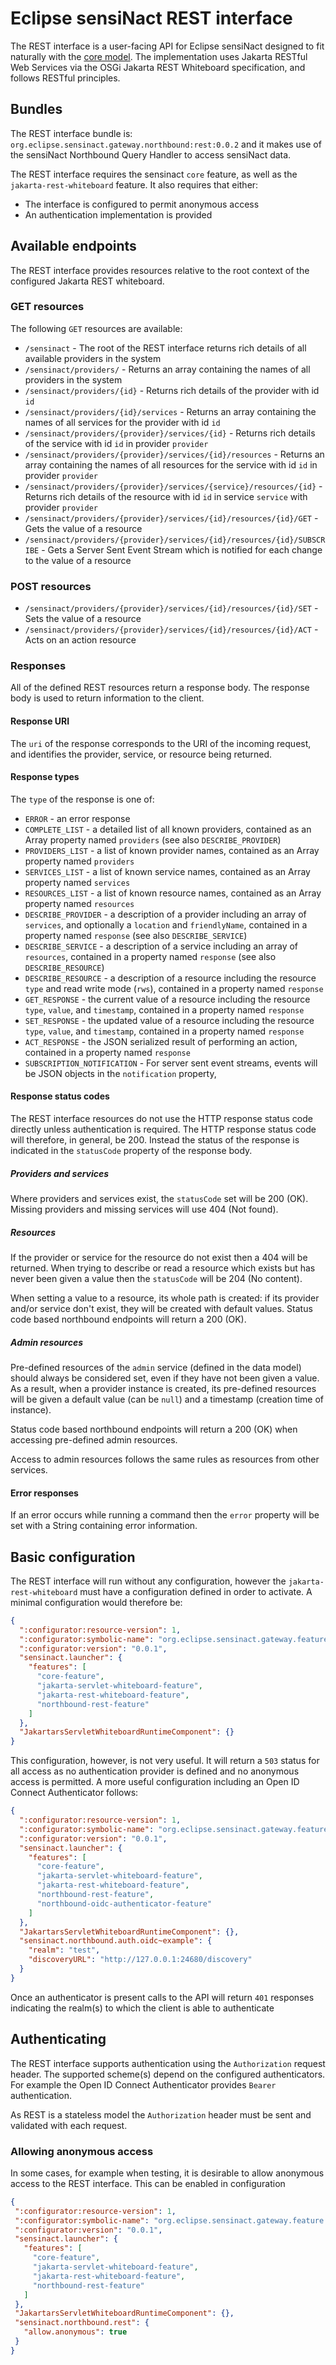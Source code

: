 # Eclipse sensiNact REST interface

 The REST interface is a user-facing API for Eclipse sensiNact designed to fit naturally with the [core model](../core/CoreModel.md). The implementation uses Jakarta RESTful Web Services via the OSGi Jakarta REST Whiteboard specification, and follows RESTful principles.

## Bundles

 The REST interface bundle is: `org.eclipse.sensinact.gateway.northbound:rest:0.0.2` and it makes use of the sensiNact Northbound Query Handler to access sensiNact data.

 The REST interface requires the sensinact `core` feature, as well as the `jakarta-rest-whiteboard` feature. It also requires that either:

 * The interface is configured to permit anonymous access
 * An authentication implementation is provided

## Available endpoints

The REST interface provides resources relative to the root context of the configured Jakarta REST whiteboard.

### GET resources
  The following `GET` resources are available:

  * `/sensinact` - The root of the REST interface returns rich details of all available providers in the system
  * `/sensinact/providers/` - Returns an array containing the names of all providers in the system
  * `/sensinact/providers/{id}` - Returns rich details of the provider with id `id`
  * `/sensinact/providers/{id}/services` - Returns an array containing the names of all services for the provider with id `id`
  * `/sensinact/providers/{provider}/services/{id}` - Returns rich details of the service with id `id` in provider `provider`
  * `/sensinact/providers/{provider}/services/{id}/resources` - Returns an array containing the names of all resources for the service with id `id` in provider `provider`
  * `/sensinact/providers/{provider}/services/{service}/resources/{id}` - Returns rich details of the resource with id `id` in service `service` with provider `provider`
  * `/sensinact/providers/{provider}/services/{id}/resources/{id}/GET` - Gets the value of a resource
  * `/sensinact/providers/{provider}/services/{id}/resources/{id}/SUBSCRIBE` - Gets a Server Sent Event Stream which is notified for each change to the value of a resource

### POST resources

  * `/sensinact/providers/{provider}/services/{id}/resources/{id}/SET` - Sets the value of a resource
  * `/sensinact/providers/{provider}/services/{id}/resources/{id}/ACT` - Acts on an action resource

### Responses

  All of the defined REST resources return a response body. The response body is used to return information to the client.

#### Response URI

  The `uri` of the response corresponds to the URI of the incoming request, and identifies the provider, service, or resource being returned.

#### Response types

  The `type` of the response is one of:
  * `ERROR` - an error response
  * `COMPLETE_LIST` - a detailed list of all known providers, contained as an Array property named `providers` (see also `DESCRIBE_PROVIDER`)
  * `PROVIDERS_LIST` - a list of known provider names, contained as an Array property named `providers`
  * `SERVICES_LIST` - a list of known service names, contained as an Array property named `services`
  * `RESOURCES_LIST` - a list of known resource names, contained as an Array property named `resources`
  * `DESCRIBE_PROVIDER` - a description of a provider including an array of `services`, and optionally a `location` and `friendlyName`, contained in a property named `response` (see also `DESCRIBE_SERVICE`)
  * `DESCRIBE_SERVICE` - a description of a service including an array of `resources`, contained in a property named `response` (see also `DESCRIBE_RESOURCE`)
  * `DESCRIBE_RESOURCE` - a description of a resource including the resource `type` and read write mode (`rws`), contained in a property named `response`
  * `GET_RESPONSE` - the current value of a resource including the resource `type`, `value`, and `timestamp`, contained in a property named `response`
  * `SET_RESPONSE` - the updated value of a resource including the resource `type`, `value`, and `timestamp`, contained in a property named `response`
  * `ACT_RESPONSE` - the JSON serialized result of performing an action, contained in a property named `response`
  * `SUBSCRIPTION_NOTIFICATION` - For server sent event streams, events will be JSON objects in the `notification` property,

#### Response status codes

 The REST interface resources do not use the HTTP response status code directly unless authentication is required. The HTTP response status code will therefore, in general, be 200. Instead the status of the response is indicated in the `statusCode` property of the response body.

##### Providers and services

   Where providers and services exist, the `statusCode` set will be 200 (OK). Missing providers and missing services will use 404 (Not found).

##### Resources

   If the provider or service for the resource do not exist then a 404 will be returned. When trying to describe or read a resource which exists but has never been given a value then the `statusCode` will be 204 (No content).

   When setting a value to a resource, its whole path is created: if its provider and/or service don't exist, they will be created with default values. Status code based northbound endpoints will return a 200 (OK).

##### Admin resources

   Pre-defined resources of the `admin` service (defined in the data model) should always be considered set, even if they have not been given a value. As a result, when a provider instance is created, its pre-defined resources will be given a default value (can be `null`) and a timestamp (creation time of instance).

   Status code based northbound endpoints will return a 200 (OK) when accessing pre-defined admin resources.

   Access to admin resources follows the same rules as resources from other services.

#### Error responses

  If an error occurs while running a command then the `error` property will be set with a String containing error information.


## Basic configuration

The REST interface will run without any configuration, however the `jakarta-rest-whiteboard` must have a configuration defined in order to activate. A minimal configuration would therefore be:

```json
{
  ":configurator:resource-version": 1,
  ":configurator:symbolic-name": "org.eclipse.sensinact.gateway.feature.northbound.rest.example",
  ":configurator:version": "0.0.1",
  "sensinact.launcher": {
    "features": [
      "core-feature",
      "jakarta-servlet-whiteboard-feature",
      "jakarta-rest-whiteboard-feature",
      "northbound-rest-feature"
    ]
  },
  "JakartarsServletWhiteboardRuntimeComponent": {}
}
```

This configuration, however, is not very useful. It will return a `503` status for all access as no authentication provider is defined and no anonymous access is permitted. A more useful configuration including an Open ID Connect Authenticator follows:

```json
{
  ":configurator:resource-version": 1,
  ":configurator:symbolic-name": "org.eclipse.sensinact.gateway.feature.northbound.rest.example",
  ":configurator:version": "0.0.1",
  "sensinact.launcher": {
    "features": [
      "core-feature",
      "jakarta-servlet-whiteboard-feature",
      "jakarta-rest-whiteboard-feature",
      "northbound-rest-feature",
      "northbound-oidc-authenticator-feature"
    ]
  },
  "JakartarsServletWhiteboardRuntimeComponent": {},
  "sensinact.northbound.auth.oidc~example": {
    "realm": "test",
    "discoveryURL": "http://127.0.0.1:24680/discovery"
  }
}
```

Once an authenticator is present calls to the API will return `401` responses indicating the realm(s) to which the client is able to authenticate

## Authenticating

 The REST interface supports authentication using the `Authorization` request header. The supported scheme(s) depend on the configured authenticators. For example the Open ID Connect Authenticator provides `Bearer` authentication.

 As REST is a stateless model the `Authorization` header must be sent and validated with each request.

### Allowing anonymous access

 In some cases, for example when testing, it is desirable to allow anonymous access to the REST interface. This can be enabled in configuration

 ```json
{
  ":configurator:resource-version": 1,
  ":configurator:symbolic-name": "org.eclipse.sensinact.gateway.feature.northbound.rest.example",
  ":configurator:version": "0.0.1",
  "sensinact.launcher": {
    "features": [
      "core-feature",
      "jakarta-servlet-whiteboard-feature",
      "jakarta-rest-whiteboard-feature",
      "northbound-rest-feature"
    ]
  },
  "JakartarsServletWhiteboardRuntimeComponent": {},
  "sensinact.northbound.rest": {
    "allow.anonymous": true
  }
}
```


